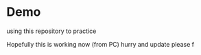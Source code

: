 # Demo

using this repository to practice

Hopefully this is working now (from PC)
hurry and update please
f